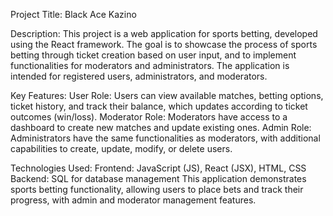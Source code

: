 Project Title: Black Ace Kazino

Description:
This project is a web application for sports betting, developed using the React framework. The goal is to showcase the process of sports betting through ticket creation based on user input, and to implement functionalities for moderators and administrators. The application is intended for registered users, administrators, and moderators.

Key Features:
User Role: Users can view available matches, betting options, ticket history, and track their balance, which updates according to ticket outcomes (win/loss).
Moderator Role: Moderators have access to a dashboard to create new matches and update existing ones.
Admin Role: Administrators have the same functionalities as moderators, with additional capabilities to create, update, modify, or delete users.

Technologies Used:
Frontend: JavaScript (JS), React (JSX), HTML, CSS
Backend: SQL for database management
This application demonstrates sports betting functionality, allowing users to place bets and track their progress, with admin and moderator management features.
